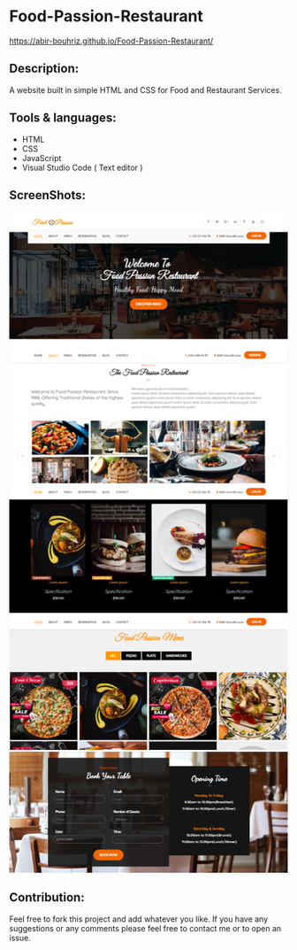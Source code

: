 # Food-Passion-Restaurant
 https://abir-bouhriz.github.io/Food-Passion-Restaurant/
## Description:
A website built in simple HTML and CSS for Food and Restaurant Services.
## Tools & languages:
* HTML
* CSS
* JavaScript
* Visual Studio Code ( Text editor )
## ScreenShots:
<img src="screenshots/1.png" />
<img src="screenshots/2.png" />
<img src="screenshots/3.png" />
<img src="screenshots/4.png" />
<img src="screenshots/5.png" />

## Contribution:
Feel free to fork this project and add whatever you like. If you have any suggestions or any comments please feel free to contact me or to open an issue.
